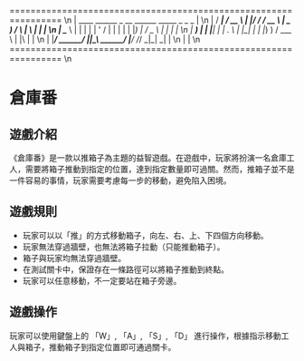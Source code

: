  ================================================================  \n
|     ____    ______   _  __  ______   _____     _     _   _     | \n
|    / ___|  /  __  \ | |/ / /  __  \ |  _  )   / \   | \ | |    | \n
|    \____ \ | |  | | | ' /  | |  | | | |_) |  / _ \  |  \| |    | \n
|     ___) | | |__| | | . \  | |__| | | |_) ) / ___ \ | |\  |    | \n
|    |____/  \______/ |_|\_\ \______/ |____/ /_/   \_\|_| \_|    | \n
|                                                                | \n
 ================================================================  \n


# 倉庫番 


## 遊戲介紹

《倉庫番》是一款以推箱子為主題的益智遊戲。在遊戲中，玩家將扮演一名倉庫工人，需要將箱子推動到指定的位置，達到指定數量即可過關。然而，推箱子並不是一件容易的事情，玩家需要考慮每一步的移動，避免陷入困境。

## 遊戲規則

- 玩家可以以「推」的方式移動箱子，向左、右、上、下四個方向移動。
- 玩家無法穿過牆壁，也無法將箱子拉動（只能推動箱子）。
- 箱子與玩家均無法穿過牆壁。
- 在測試關卡中，保證存在一條路徑可以將箱子推動到終點。
- 玩家可以任意移動，不一定要站在箱子旁邊。

## 遊戲操作

玩家可以使用鍵盤上的 「W」, 「A」, 「S」, 「D」 進行操作，根據指示移動工人與箱子，推動箱子到指定位置即可通過關卡。

